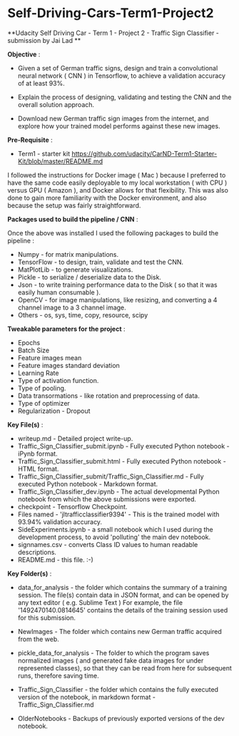 # Self-Driving-Cars-Term1-Project2

**Udacity Self Driving Car - Term 1 - Project 2 - Traffic Sign Classifier - submission by Jai Lad **

**Objective** : 

* Given a set of German traffic signs, design and train a convolutional neural network ( CNN ) in Tensorflow, to achieve a validation accuracy of at least 93%.

* Explain the process of designing, validating and testing the CNN and the overall solution approach.

* Download new German traffic sign images from the internet, and explore how your trained model performs against these new images.

**Pre-Requisite** : 

* Term1 - starter kit
https://github.com/udacity/CarND-Term1-Starter-Kit/blob/master/README.md

I followed the instructions for Docker image ( Mac ) because I preferred to have the same code easily deployable to my local workstation ( with CPU ) versus GPU ( Amazon ), and Docker allows for that flexibility. This was also done to gain more familiarity with the Docker environment, and also because the setup was fairly straightforward.

**Packages used to build the pipeline / CNN** : 

Once the above was installed I used the following packages to build the pipeline :

* Numpy - for matrix manipulations.
* TensorFlow - to design, train, validate and test the CNN.
* MatPlotLib - to generate visualizations.
* Pickle - to serialize / deserialize data to the Disk. 
* Json - to write training performance data to the Disk ( so that it was easily human consumable ).
* OpenCV - for image manipulations, like resizing, and converting a 4 channel image to a 3 channel image.
* Others - os, sys, time, copy, resource, scipy

**Tweakable parameters for the project** : 

* Epochs
* Batch Size
* Feature images mean 
* Feature images standard deviation 
* Learning Rate
* Type of activation function.
* Type of pooling.
* Data transormations - like rotation and preprocessing of data.
* Type of optimizer
* Regularization - Dropout

**Key File(s)** :

* writeup.md - Detailed project write-up.
* Traffic_Sign_Classifier_submit.ipynb - Fully executed Python notebook - iPynb format.
* Traffic_Sign_Classifier_submit.html - Fully executed Python notebook - HTML format.
* Traffic_Sign_Classifier_submit/Traffic_Sign_Classifier.md - Fully executed Python notebook - Markdown format.
* Traffic_Sign_Classifier_dev.ipynb - The actual developmental Python notebook from which the above submissions were exported.
* checkpoint - Tensorflow Checkpoint.
* Files named - 'jltrafficclassifier9394' - This is the trained model with 93.94% validation accuracy.
* SideExperiments.ipynb - a small notebook which I used during the development process, to avoid 'polluting' the main dev notebook.
* signnames.csv - converts Class ID values to human readable descriptions.
* README.md - this file. :-)

**Key Folder(s)** :

* data_for_analysis - the folder which contains the summary of a training session. The file(s) contain data in JSON format, and can be opened by any text editor ( e.g. Sublime Text ) For example, the file '1492470140.0814645' contains the details of the training session used for this submission.

* NewImages - The folder which contains new German traffic acquired from the web.

* pickle_data_for_analysis - The folder to which the program saves normalized images ( and generated fake data images for under represented classes), so that they can be read from here for subsequent runs, therefore saving time.

* Traffic_Sign_Classifier - the folder which contains the fully executed version of the notebook, in markdown format - Traffic_Sign_Classifier.md

* OlderNotebooks - Backups of previously exported versions of the dev notebook. 
